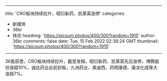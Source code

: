 
---
title: 'CRO板块持续拉升，昭衍新药、凯莱英涨停'
categories: 
 - 新媒体
 - 36kr
 - 快讯
headimg: 'https://picsum.photos/400/300?random=1915'
author: 36kr
comments: false
date: Tue, 15 Feb 2022 02:38:24 GMT
thumbnail: 'https://picsum.photos/400/300?random=1915'
---

<div>   
36氪获悉，CRO板块持续拉升，截至发稿，昭衍新药、凯莱英先后涨停，博腾股份涨超10%，诚达药业此前封板，九洲药业、美迪西、药明康德、康龙化成等大涨超7%。  
</div>
            